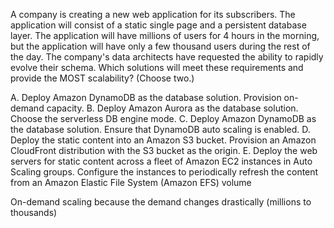 A company is creating a new web application for its subscribers. The application will consist of a static single page and a persistent database layer. The application will have millions of users for 4 hours in the morning, but the application will have only a few thousand users during the rest of the day. The company's data architects have requested the ability to rapidly evolve their schema. Which solutions will meet these requirements and provide the MOST scalability? (Choose two.) 

A. Deploy Amazon DynamoDB as the database solution. Provision on-demand capacity. 
B. Deploy Amazon Aurora as the database solution. Choose the serverless DB engine mode. 
C. Deploy Amazon DynamoDB as the database solution. Ensure that DynamoDB auto scaling is enabled. 
D. Deploy the static content into an Amazon S3 bucket. Provision an Amazon CloudFront distribution with the S3 bucket as the origin. 
E. Deploy the web servers for static content across a fleet of Amazon EC2 instances in Auto Scaling groups. Configure the instances to periodically refresh the content from an Amazon Elastic File System (Amazon EFS) volume

On-demand scaling because the demand changes drastically (millions to thousands)